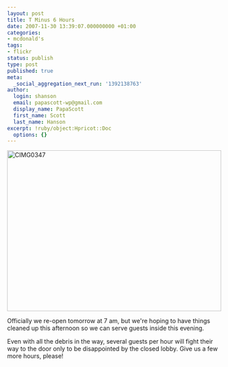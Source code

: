 ```yaml
---
layout: post
title: T Minus 6 Hours
date: 2007-11-30 13:39:07.000000000 +01:00
categories:
- mcdonald's
tags:
- flickr
status: publish
type: post
published: true
meta:
  _social_aggregation_next_run: '1392138763'
author:
  login: shanson
  email: papascott-wp@gmail.com
  display_name: PapaScott
  first_name: Scott
  last_name: Hanson
excerpt: !ruby/object:Hpricot::Doc
  options: {}
---
```

<p><a href="http://www.flickr.com/photos/51035717986@N01/2075092269" title="View 'CIMG0347' on Flickr.com"><img src="http://farm3.static.flickr.com/2105/2075092269_16b3b2b958.jpg" alt="CIMG0347" border="0" width="500" height="375" /></a></p>
<p>Officially we re-open tomorrow at 7 am, but we're hoping to have things cleaned up this afternoon so we can serve guests inside this evening.</p>
<p>Even with all the debris in the way, several guests per hour will fight their way to the door only to be disappointed by the closed lobby. Give us a few more hours, please!</p>
